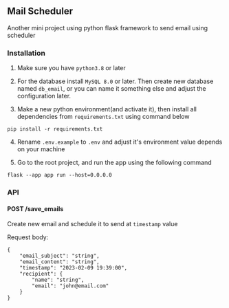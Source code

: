 ## Mail Scheduler

Another mini project using python flask framework to send email using scheduler


### Installation

1. Make sure you have `python3.8` or later

2. For the database install `MySQL 8.0` or later. Then create new database named `db_email`, or you can name it something else and adjust the configuration later.

3. Make a new python environment(and activate it), then install all dependencies from `requirements.txt` using command below
```
pip install -r requirements.txt
```
4. Rename `.env.example` to `.env` and adjust it's environment value depends on your machine

5. Go to the root project, and run the app using the following command
```
flask --app app run --host=0.0.0.0
```



### API

#### POST /save_emails
Create new email and schedule it to send at `timestamp` value

Request body:
```
{
    "email_subject": "string",
    "email_content": "string",
    "timestamp": "2023-02-09 19:39:00",
    "recipient": {
        "name": "string",
        "email": "john@email.com"
    }
}
```